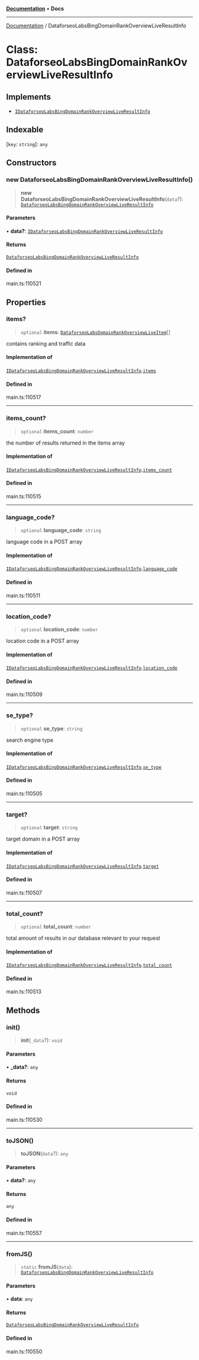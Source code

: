[**Documentation**](../README.md) • **Docs**

***

[Documentation](../globals.md) / DataforseoLabsBingDomainRankOverviewLiveResultInfo

# Class: DataforseoLabsBingDomainRankOverviewLiveResultInfo

## Implements

- [`IDataforseoLabsBingDomainRankOverviewLiveResultInfo`](../interfaces/IDataforseoLabsBingDomainRankOverviewLiveResultInfo.md)

## Indexable

 \[`key`: `string`\]: `any`

## Constructors

### new DataforseoLabsBingDomainRankOverviewLiveResultInfo()

> **new DataforseoLabsBingDomainRankOverviewLiveResultInfo**(`data`?): [`DataforseoLabsBingDomainRankOverviewLiveResultInfo`](DataforseoLabsBingDomainRankOverviewLiveResultInfo.md)

#### Parameters

• **data?**: [`IDataforseoLabsBingDomainRankOverviewLiveResultInfo`](../interfaces/IDataforseoLabsBingDomainRankOverviewLiveResultInfo.md)

#### Returns

[`DataforseoLabsBingDomainRankOverviewLiveResultInfo`](DataforseoLabsBingDomainRankOverviewLiveResultInfo.md)

#### Defined in

main.ts:110521

## Properties

### items?

> `optional` **items**: [`DataforseoLabsDomainRankOverviewLiveItem`](DataforseoLabsDomainRankOverviewLiveItem.md)[]

contains ranking and traffic data

#### Implementation of

[`IDataforseoLabsBingDomainRankOverviewLiveResultInfo`](../interfaces/IDataforseoLabsBingDomainRankOverviewLiveResultInfo.md).[`items`](../interfaces/IDataforseoLabsBingDomainRankOverviewLiveResultInfo.md#items)

#### Defined in

main.ts:110517

***

### items\_count?

> `optional` **items\_count**: `number`

the number of results returned in the items array

#### Implementation of

[`IDataforseoLabsBingDomainRankOverviewLiveResultInfo`](../interfaces/IDataforseoLabsBingDomainRankOverviewLiveResultInfo.md).[`items_count`](../interfaces/IDataforseoLabsBingDomainRankOverviewLiveResultInfo.md#items_count)

#### Defined in

main.ts:110515

***

### language\_code?

> `optional` **language\_code**: `string`

language code in a POST array

#### Implementation of

[`IDataforseoLabsBingDomainRankOverviewLiveResultInfo`](../interfaces/IDataforseoLabsBingDomainRankOverviewLiveResultInfo.md).[`language_code`](../interfaces/IDataforseoLabsBingDomainRankOverviewLiveResultInfo.md#language_code)

#### Defined in

main.ts:110511

***

### location\_code?

> `optional` **location\_code**: `number`

location code in a POST array

#### Implementation of

[`IDataforseoLabsBingDomainRankOverviewLiveResultInfo`](../interfaces/IDataforseoLabsBingDomainRankOverviewLiveResultInfo.md).[`location_code`](../interfaces/IDataforseoLabsBingDomainRankOverviewLiveResultInfo.md#location_code)

#### Defined in

main.ts:110509

***

### se\_type?

> `optional` **se\_type**: `string`

search engine type

#### Implementation of

[`IDataforseoLabsBingDomainRankOverviewLiveResultInfo`](../interfaces/IDataforseoLabsBingDomainRankOverviewLiveResultInfo.md).[`se_type`](../interfaces/IDataforseoLabsBingDomainRankOverviewLiveResultInfo.md#se_type)

#### Defined in

main.ts:110505

***

### target?

> `optional` **target**: `string`

target domain in a POST array

#### Implementation of

[`IDataforseoLabsBingDomainRankOverviewLiveResultInfo`](../interfaces/IDataforseoLabsBingDomainRankOverviewLiveResultInfo.md).[`target`](../interfaces/IDataforseoLabsBingDomainRankOverviewLiveResultInfo.md#target)

#### Defined in

main.ts:110507

***

### total\_count?

> `optional` **total\_count**: `number`

total amount of results in our database relevant to your request

#### Implementation of

[`IDataforseoLabsBingDomainRankOverviewLiveResultInfo`](../interfaces/IDataforseoLabsBingDomainRankOverviewLiveResultInfo.md).[`total_count`](../interfaces/IDataforseoLabsBingDomainRankOverviewLiveResultInfo.md#total_count)

#### Defined in

main.ts:110513

## Methods

### init()

> **init**(`_data`?): `void`

#### Parameters

• **\_data?**: `any`

#### Returns

`void`

#### Defined in

main.ts:110530

***

### toJSON()

> **toJSON**(`data`?): `any`

#### Parameters

• **data?**: `any`

#### Returns

`any`

#### Defined in

main.ts:110557

***

### fromJS()

> `static` **fromJS**(`data`): [`DataforseoLabsBingDomainRankOverviewLiveResultInfo`](DataforseoLabsBingDomainRankOverviewLiveResultInfo.md)

#### Parameters

• **data**: `any`

#### Returns

[`DataforseoLabsBingDomainRankOverviewLiveResultInfo`](DataforseoLabsBingDomainRankOverviewLiveResultInfo.md)

#### Defined in

main.ts:110550
